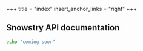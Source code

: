 +++
title = "index"
insert_anchor_links = "right"
+++

## Snowstry API documentation

```bash
echo "coming soon"
```
